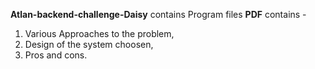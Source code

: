 **Atlan-backend-challenge-Daisy** contains Program files 
**PDF** contains - 
1. Various Approaches to the problem,
2. Design of the system choosen,
3. Pros and cons.
